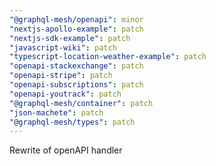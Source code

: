 ```yaml
---
"@graphql-mesh/openapi": minor
"nextjs-apollo-example": patch
"nextjs-sdk-example": patch
"javascript-wiki": patch
"typescript-location-weather-example": patch
"openapi-stackexchange": patch
"openapi-stripe": patch
"openapi-subscriptions": patch
"openapi-youtrack": patch
"@graphql-mesh/container": patch
"json-machete": patch
"@graphql-mesh/types": patch
---
```


Rewrite of openAPI handler
